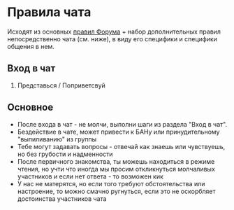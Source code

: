 # Правила чата
Исходят из основных [правил Форума](https://github.com/m0zgen/forum-chat-rules/blob/master/Forum-rules.md) + набор дополнительных правил непосредственно чата (см. ниже), в виду его специфики и специфики общения в нем.

## Вход в чат
1. Представься / Поприветсвуй

## Основное
* После входа в чат - не молчи, выполни шаги из раздела "Вход в чат".
* Бездействие в чате, может привести к БАНу или принудительному "выпиливанию" из группы
* Тебе могут задавать вопросы - отвечай как знаешь или чувствуешь, но без грубости и надменности
* После первичного знакомства, ты можешь находиться в режиме чтения, но учти что иногда мы просим откликнуться молчаливых участников и если нет ответа - то возможен кик
* У нас не матерятся, но если того требуют обстоятельства или настроение, то можно смачно ругнуться, если это не оскорбляет достоинства участников чата